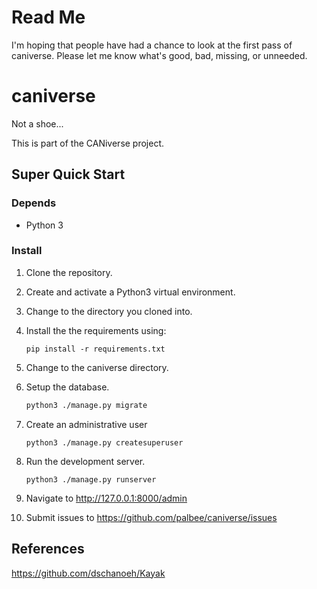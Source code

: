 
# Read Me

I'm hoping that people have had a chance to look at the first pass of caniverse. Please let me know what's good, bad, missing, or unneeded.


# caniverse
Not a shoe...


This is part of the CANiverse project.



## Super Quick Start

### Depends
 * Python 3

### Install

 1. Clone the repository.
 2. Create and activate a Python3 virtual environment.
 3. Change to the directory you cloned into.
 4. Install the the requirements using:

       ```
       pip install -r requirements.txt
       ```
 5. Change to the caniverse directory.
 6. Setup the database.

       ```bash
       python3 ./manage.py migrate
       ```

 7. Create an administrative user

       ```
       python3 ./manage.py createsuperuser
       ```
 8. Run the development server.

       ```
       python3 ./manage.py runserver
       ```
 9. Navigate to http://127.0.0.1:8000/admin

 10. Submit issues to https://github.com/palbee/caniverse/issues

## References


https://github.com/dschanoeh/Kayak
